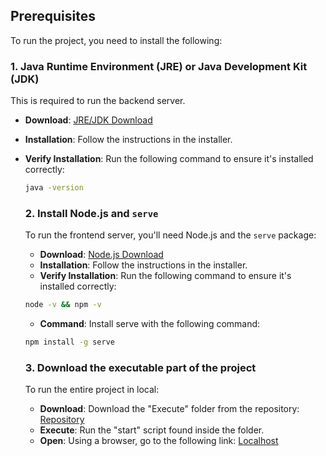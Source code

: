 ## Prerequisites

To run the project, you need to install the following:

### 1. Java Runtime Environment (JRE) or Java Development Kit (JDK)

This is required to run the backend server.

- **Download**: [JRE/JDK Download](https://www.java.com/it/download/manual.jsp)
- **Installation**: Follow the instructions in the installer.
- **Verify Installation**: Run the following command to ensure it's installed correctly:

  ```bash
  java -version
  ```

  ### 2. Install Node.js and `serve`

  To run the frontend server, you'll need Node.js and the `serve` package:

  - **Download**: [Node.js Download](https://nodejs.org/en)
  - **Installation**: Follow the instructions in the installer.
  - **Verify Installation**: Run the following command to ensure it's installed correctly:

  ```bash
  node -v && npm -v
  ```

  - **Command**: Install serve with the following command: 
 
  ```bash
  npm install -g serve
  ```

  ### 3. Download the executable part of the project

  To run the entire project in local:

  - **Download**: Download the "Execute" folder from the repository: [Repository](https://github.com/AgustinBertea/Exercise-Cents/tree/master)
  - **Execute**: Run the "start" script found inside the folder.
  - **Open**: Using a browser, go to the following link: [Localhost](http://localhost:3000/)
